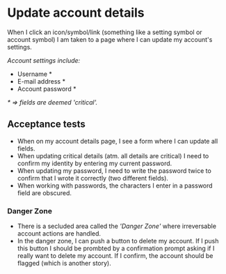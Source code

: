 # Update account details

When I click an icon/symbol/link (something like a setting symbol or account symbol) I am taken to a page where I can update my account's settings.

_Account settings include:_

- Username *
- E-mail address *
- Account password *

_* => fields are deemed 'critical'._

## Acceptance tests

- When on my account details page, I see a form where I can update all fields.
- When updating critical details (atm. all details are critical) I need to confirm my identity by entering my current password.
- When updating my password, I need to write the password twice to confirm that I wrote it correctly (two different fields).
- When working with passwords, the characters I enter in a password field are obscured.

### Danger Zone

- There is a secluded area called the _'Danger Zone'_ where irreversable account actions are handled.
- In the danger zone, I can push a button to delete my account. If I push this button I should be prombted by a confirmation prompt asking if I really want to delete my account. If I confirm, the account should be flagged (which is another story).
